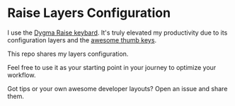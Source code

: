 # Raise Layers Configuration

I use the [Dygma Raise keybard](https://dygma.com/). It's truly elevated my productivity due to its configuration layers and the [awesome thumb keys](https://youtu.be/J7JVvFa330g).

This repo shares my layers configuration. 

Feel free to use it as your starting point in your journey to optimize your workflow.

Got tips or your own awesome developer layouts? Open an issue and share them.